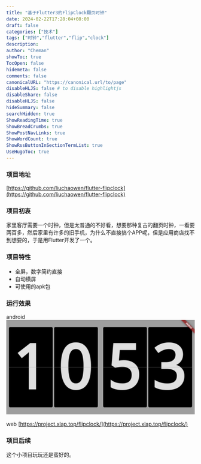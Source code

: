 ```yaml
---
title: "基于Flutter3的FlipClock翻页时钟"
date: 2024-02-22T17:28:04+08:00
draft: false
categories: ["技术"]
tags: ["时钟","flutter","flip","clock"]
description: 
author: "Cheman"
showToc: true
TocOpen: false
hidemeta: false
comments: false
canonicalURL: "https://canonical.url/to/page"
disableHLJS: false # to disable highlightjs
disableShare: false
disableHLJS: false
hideSummary: false
searchHidden: true
ShowReadingTime: true
ShowBreadCrumbs: true
ShowPostNavLinks: true
ShowWordCount: true
ShowRssButtonInSectionTermList: true
UseHugoToc: true
---
```

### 项目地址

[https://github.com/liuchaowen/flutter-flipclock](https://github.com/liuchaowen/flutter-flipclock)

### 项目初衷

家里客厅需要一个时钟，但是太普通的不好看，想要那种复古的翻页时钟，一看要两百多，然后家里有许多的旧手机，为什么不直接搞个APP呢，但是应用商店找不到想要的，于是用Flutter开发了一个。

### 项目特性

* 全屏，数字简约直接
* 自动横屏
* 可使用的apk包

### 运行效果

android
![shotcut](https://raw.githubusercontent.com/liuchaowen/flutter-flipclock/main/shotcut.png)

web
[https://project.xlap.top/flipclock/](https://project.xlap.top/flipclock/)

### 项目后续

这个小项目玩玩还是蛮好的。
